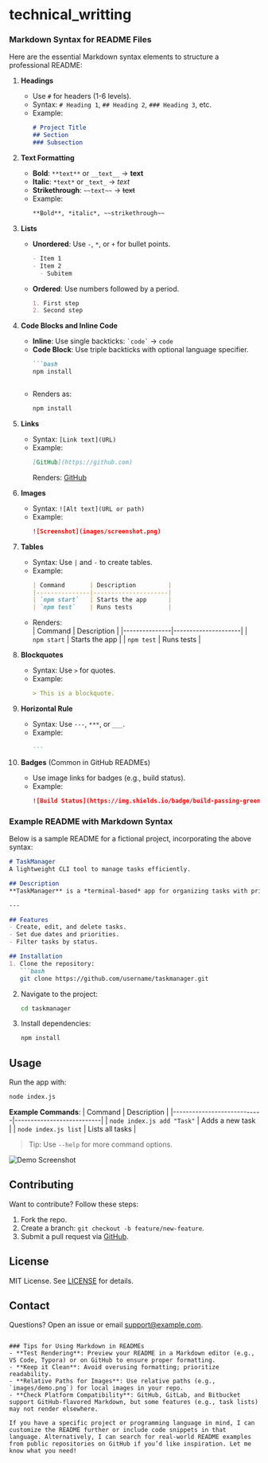 # technical_writting

### Markdown Syntax for README Files

Here are the essential Markdown syntax elements to structure a professional README:

1. **Headings**  
   - Use `#` for headers (1-6 levels).  
   - Syntax: `# Heading 1`, `## Heading 2`, `### Heading 3`, etc.  
   - Example:  
     ```markdown
     # Project Title
     ## Section
     ### Subsection
     ```

2. **Text Formatting**  
   - **Bold**: `**text**` or `__text__` → **text**  
   - **Italic**: `*text*` or `_text_` → *text*  
   - **Strikethrough**: `~~text~~` → ~~text~~  
   - Example:  
     ```markdown
     **Bold**, *italic*, ~~strikethrough~~
     ```

3. **Lists**  
   - **Unordered**: Use `-`, `*`, or `+` for bullet points.  
     ```markdown
     - Item 1
     - Item 2
       - Subitem
     ```
   - **Ordered**: Use numbers followed by a period.  
     ```markdown
     1. First step
     2. Second step
     ```

4. **Code Blocks and Inline Code**  
   - **Inline**: Use single backticks: `` `code` `` → `code`  
   - **Code Block**: Use triple backticks with optional language specifier.  
     ```markdown
     ```bash
     npm install
     ```
     ```
   - Renders as:  
     ```bash
     npm install
     ```

5. **Links**  
   - Syntax: `[Link text](URL)`  
   - Example:  
     ```markdown
     [GitHub](https://github.com)
     ```  
     Renders: [GitHub](https://github.com)

6. **Images**  
   - Syntax: `![Alt text](URL or path)`  
   - Example:  
     ```markdown
     ![Screenshot](images/screenshot.png)
     ```

7. **Tables**  
   - Syntax: Use `|` and `-` to create tables.  
   - Example:  
     ```markdown
     | Command       | Description         |
     |---------------|---------------------|
     | `npm start`   | Starts the app      |
     | `npm test`    | Runs tests          |
     ```
   - Renders:  
     | Command       | Description         |
     |---------------|---------------------|
     | `npm start`   | Starts the app      |
     | `npm test`    | Runs tests          |

8. **Blockquotes**  
   - Syntax: Use `>` for quotes.  
   - Example:  
     ```markdown
     > This is a blockquote.
     ```

9. **Horizontal Rule**  
   - Syntax: Use `---`, `***`, or `___`.  
   - Example:  
     ```markdown
     ---
     ```

10. **Badges** (Common in GitHub READMEs)  
    - Use image links for badges (e.g., build status).  
    - Example:  
      ```markdown
      ![Build Status](https://img.shields.io/badge/build-passing-green)
      ```

### Example README with Markdown Syntax

Below is a sample README for a fictional project, incorporating the above syntax:

```markdown
# TaskManager
A lightweight CLI tool to manage tasks efficiently.

## Description
**TaskManager** is a *terminal-based* app for organizing tasks with priorities and due dates. It’s designed for developers who want a simple, fast way to track to-dos.

---

## Features
- Create, edit, and delete tasks.
- Set due dates and priorities.
- Filter tasks by status.

## Installation
1. Clone the repository:
   ```bash
   git clone https://github.com/username/taskmanager.git
   ```
2. Navigate to the project:
   ```bash
   cd taskmanager
   ```
3. Install dependencies:
   ```bash
   npm install
   ```

## Usage
Run the app with:
```bash
node index.js
```

**Example Commands**:
| Command                    | Description               |
|----------------------------|---------------------------|
| `node index.js add "Task"` | Adds a new task           |
| `node index.js list`       | Lists all tasks           |

> Tip: Use `--help` for more command options.

![Demo Screenshot](images/demo.png)

## Contributing
Want to contribute? Follow these steps:
1. Fork the repo.
2. Create a branch: `git checkout -b feature/new-feature`.
3. Submit a pull request via [GitHub](https://github.com/username/taskmanager).

## License
MIT License. See [LICENSE](LICENSE) for details.

## Contact
Questions? Open an issue or email [support@example.com](mailto:support@example.com).
```

### Tips for Using Markdown in READMEs
- **Test Rendering**: Preview your README in a Markdown editor (e.g., VS Code, Typora) or on GitHub to ensure proper formatting.
- **Keep it Clean**: Avoid overusing formatting; prioritize readability.
- **Relative Paths for Images**: Use relative paths (e.g., `images/demo.png`) for local images in your repo.
- **Check Platform Compatibility**: GitHub, GitLab, and Bitbucket support GitHub-flavored Markdown, but some features (e.g., task lists) may not render elsewhere.

If you have a specific project or programming language in mind, I can customize the README further or include code snippets in that language. Alternatively, I can search for real-world README examples from public repositories on GitHub if you’d like inspiration. Let me know what you need!
